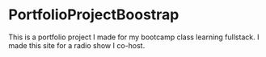 # PortfolioProjectBoostrap

This is a portfolio project I made for my bootcamp class learning fullstack. I made this site for a radio show I co-host.
